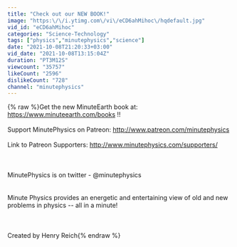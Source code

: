 ```yaml
---
title: "Check out our NEW BOOK!"
image: "https:\/\/i.ytimg.com\/vi\/eCD6ahMihoc\/hqdefault.jpg"
vid_id: "eCD6ahMihoc"
categories: "Science-Technology"
tags: ["physics","minutephysics","science"]
date: "2021-10-08T21:20:33+03:00"
vid_date: "2021-10-08T13:15:04Z"
duration: "PT3M12S"
viewcount: "35757"
likeCount: "2596"
dislikeCount: "728"
channel: "minutephysics"
---
```

{% raw %}Get the new MinuteEarth book at: <a rel="nofollow" target="blank" href="https://www.minuteearth.com/books">https://www.minuteearth.com/books</a> !!<br /><br />Support MinutePhysics on Patreon: <a rel="nofollow" target="blank" href="http://www.patreon.com/minutephysics">http://www.patreon.com/minutephysics</a><br /><br />Link to Patreon Supporters: <a rel="nofollow" target="blank" href="http://www.minutephysics.com/supporters/">http://www.minutephysics.com/supporters/</a><br /><br /><br /><br />MinutePhysics is on twitter - @minutephysics<br /><br /><br />Minute Physics provides an energetic and entertaining view of old and new problems in physics -- all in a minute!<br /><br /><br /><br />Created by Henry Reich{% endraw %}
